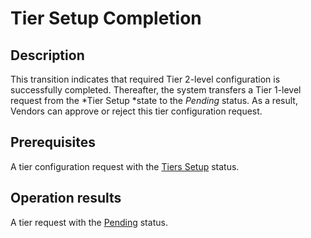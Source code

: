 # Tier Setup Completion
## Description
This transition indicates that required Tier 2-level configuration is successfully completed. Thereafter, the system transfers a Tier 1-level request from the *Tier Setup *state to the *Pending* status. As a result, Vendors can approve or reject this tier configuration request.
## Prerequisites
A tier configuration request with the [Tiers Setup](s-c-tiers-setup.html) status.
## Operation results
A tier request with the [Pending](s-b-pending.html) status.
